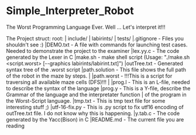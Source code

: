 # Simple_Interpreter_Robot
The Worst Programming Language Ever. Well ... Let's interpret it!!!

The Project struct:
root:
|	include/
|	labirints/
|	tests/
|.gitignore    -  Files you shouldn't see :)
|DEMO.txt  	  -  A file with commands for launching test cases. Needed to demonstrate the project to the examiner
|lex.yy.c	  -  The code generated by the Lexer in C
|make.sh		  -  make shell script (Usage: "./make.sh <script.worst> [--graphics labirints/labirint.txt]")
|outTree.txt   -  Generated syntax tree of the .worst script
|path.solution -  This file shows the full path of the robot in the maze by steps.
|
|path.worst	  -  !!!This is a script for traversing all available maze cells (DFS)!!!
|
|prog.l		  -  This is an L-file, needed to describe the syntax of the language
|prog.y		  -  This is a Y-file, describe the Grammar of the language and the interpretater function
|				 of the program in the Worst-Script language.
|tmp.txt		  -  This is tmp text file for some interesting stuff ;)
|utf-16-fix.py -  This is .py script to fix utf16 encoding of outTree.txt file. I do not know why this is happening.
|y.tab.c		  -  The code generated by the Yacc(Bison) in C
|README.md	  -  The current file you are reading